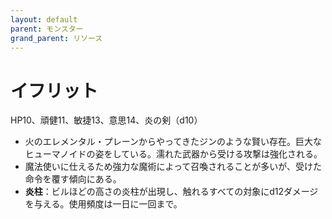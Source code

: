 ```yaml
---
layout: default
parent: モンスター
grand_parent: リソース
---
```


# イフリット

HP10、頑健11、敏捷13、意思14、炎の剣（d10）

- 火のエレメンタル・プレーンからやってきたジンのような賢い存在。巨大なヒューマノイドの姿をしている。濡れた武器から受ける攻撃は強化される。
- 魔法使いに仕えるため強力な魔術によって召喚されることが多いが、受けた命令を覆す傾向にある。
- **炎柱**：ビルほどの高さの炎柱が出現し、触れるすべての対象にd12ダメージを与える。使用頻度は一日に一回まで。

